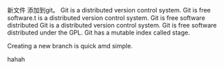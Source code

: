 新文件 添加到git。
Git is a distributed version control system.
Git is free software.t is a distributed version control system.
Git is free software distributed 
Git is a distributed version control system.
Git is free software distributed under the GPL.
Git has a mutable index called stage.


Creating a new branch is quick amd simple.

hahah
